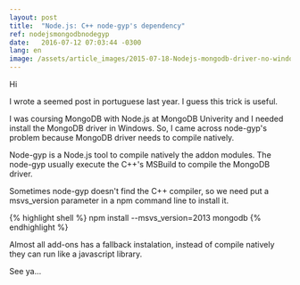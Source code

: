 ```yaml
---
layout: post
title:  "Node.js: C++ node-gyp's dependency"
ref: nodejsmongodbnodegyp
date:   2016-07-12 07:03:44 -0300
lang: en
image: /assets/article_images/2015-07-18-Nodejs-mongodb-driver-no-windows/IMG_20150921_120519223.jpg
---
```


Hi


I wrote a seemed post in portuguese last year. I guess this trick is useful.

I was coursing MongoDB with Node.js at MongoDB Univerity and I needed install the MongoDB driver in Windows. So, I came across node-gyp's problem because MongoDB driver needs to compile natively.

Node-gyp is a Node.js tool to compile natively the addon modules. The node-gyp usually execute the C++'s MSBuild to compile the MongoDB driver.

Sometimes node-gyp doesn't find the C++ compiler, so we need put a msvs_version parameter in a npm command line to install it.

{% highlight shell %}
npm install --msvs_version=2013 mongodb
{% endhighlight %}

Almost all add-ons has a fallback instalation, instead of compile natively they can run like a javascript library.

See ya...